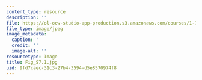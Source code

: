 ```yaml
---
content_type: resource
description: ''
file: https://ol-ocw-studio-app-production.s3.amazonaws.com/courses/1-74-land-water-food-and-climate-fall-2020/9fd7caec31c327b43594d5e8570974f8_Fig_S7.1.jpg
file_type: image/jpeg
image_metadata:
  caption: ''
  credit: ''
  image-alt: ''
resourcetype: Image
title: Fig_S7.1.jpg
uid: 9fd7caec-31c3-27b4-3594-d5e8570974f8
---
```

